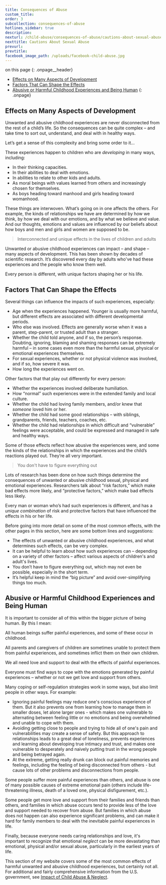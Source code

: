 ```yaml
---
title: Consequences of Abuse
custom_title:
order: 3
subcollection: consequences-of-abuse
hotlines_sidebar: true
description:
nexturl: /child-abuse/consequences-of-abuse/cautions-about-sexual-abuse/
nexttitle: Cautions About Sexual Abuse
prevurl:
prevtitle:
facebook_image_path: /uploads/facebook-child-abuse.jpg
---
```



on this page
{: .onpage__header}

* [Effects on Many Aspects of Development](#effects-on-many-aspects-of-development)
* [Factors That Can Shape the Effects](#factors-that-can-shape-the-effects)
* [Abusive or Harmful Childhood Experiences and Being Human](#abusive-or-harmful-childhood-experiences-and-being-human)
{: .onpage}

## Effects on Many Aspects of Development

Unwanted and abusive childhood experiences are never disconnected from the rest of a child’s life. So the consequences can be quite complex – and take time to sort out, understand, and deal with in healthy ways.

Let’s get a sense of this complexity and bring some order to it…

These experiences happen to children who are *developing* in many ways, including:

* In their thinking capacities.
* In their abilities to deal with emotions.
* In abilities to relate to other kids and adults.
* As moral beings with values learned from others and increasingly chosen for themselves.
* As boys heading toward manhood and girls heading toward womanhood.


These things are interwoven. What’s going on in one affects the others. For example, the kinds of relationships we have are determined by how we think, by how we deal with our emotions, and by what we believe and value. And our thoughts, emotions and values are influenced by our beliefs about how boys and men and girls and women are supposed to be.

> Interconnected and unique effects in the lives of children and adults

Unwanted or abusive childhood experiences can impact – and shape – many aspects of development. This has been shown by decades of scientific research. It’s discovered every day by adults who've had these experiences and the people who know them well.

Every person is different, with unique factors shaping her or his life.

## Factors That Can Shape the Effects

Several things can influence the impacts of such experiences, especially:

* Age when the experiences happened. Younger is usually more harmful, but different effects are associated with different developmental periods.
* Who else was involved. Effects are generally worse when it was a parent, step-parent, or trusted adult than a stranger.
* Whether the child told anyone, and if so, the person’s response. Doubting, ignoring, blaming and shaming responses can be extremely harmful – in some cases even more than the harmful sexual, physical or emotional experiences themselves.
* For sexual experiences, whether or not physical violence was involved, and if so, how severe it was.
* How long the experiences went on.


Other factors that that play out differently for every person:

* Whether the experiences involved deliberate humiliation.
* How “normal” such experiences were in the extended family and local culture.
* Whether the child had loving family members, and/or knew that *someone* loved him or her.
* Whether the child had some good relationships – with siblings, grandparents, friends, teachers, coaches, etc.
* Whether the child had relationships in which difficult and “vulnerable” feelings were acceptable, and could be expressed and managed in safe and healthy ways.


Some of those effects reflect how abusive the experiences were, and some the kinds of the relationships in which the experiences and the child’s reactions played out. They’re all very important.

> You don't have to figure everything out

Lots of research has been done on how such things determine the consequences of unwanted or abusive childhood sexual, physical and emotional experiences. Researchers talk about “risk factors,” which make bad effects more likely, and “protective factors,” which make bad effects less likely.

Every man or woman who’s had such experiences is different, and has a *unique combination* of risk and protective factors that have influenced the effects in his or her life.

Before going into more detail on some of the most common effects, with the other pages in this section, here are some bottom lines and suggestions:

* The effects of unwanted or abusive childhood experiences, and what determines such effects, can be very complex.
* It can be helpful to learn about how such experiences can – depending on a variety of other factors – affect various aspects of children's and adult's lives.
* You don’t have to figure everything out, which may not even be possible, especially in the short term.
* It’s helpful keep in mind the “big picture” and avoid over-simplifying things too much.


## Abusive or Harmful Childhood Experiences and Being Human

It is important to consider all of this within the bigger picture of being human. By this I mean:

All human beings suffer painful experiences, and some of these occur in childhood.

All parents and caregivers of children are sometimes unable to protect them from painful experiences, and sometimes inflict them on their own children.

We all need love and support to deal with the effects of painful experiences.

Everyone must find ways to cope with the emotions generated by painful experiences – whether or not we get love and support from others.

Many coping or self-regulation strategies work in some ways, but also limit people in other ways. For example:

* Ignoring painful feelings may reduce one's conscious experience of them. But it also prevents one from learning how to manage them in smaller doses, let alone larger ones - which makes one vulnerable to alternating between feeling little or no emotions and being overwhelmed and unable to cope with them.
* Avoiding getting close to people and trying to hide all of one's pain and vulnerabilities may create a sense of safety. But this approach to relationships leads to a great deal of loneliness, prevents experiences and learning about developing true intimacy and trust, and makes one vulnerable to desperately and naively putting trust in the wrong people and being betrayed again.
* At the extreme, getting really drunk can block out painful memories and feelings, including the feeling of being disconnected from others - but cause lots of other problems and disconnections from people.


Some people suffer more painful experiences than others, and abuse is one of many possible causes of extreme emotional pain (others include life-threatening illness, death of a loved one, physical disfigurement, etc.).

Some people get more love and support from their families and friends than others, and families in which abuse occurs tend to provide less of the love and support needed to recover from abuse. But families in which abuse does not happen can also experience significant problems, and can make it hard for family members to deal with the inevitable painful experiences in life.

Finally, because everyone needs caring relationships and love, it's important to recognize that emotional *neglect* can be more devastating than emotional, physical and/or sexual abuse, particularly in the earliest years of life.

This section of my website covers some of the most common effects of harmful unwanted and abusive childhood experiences, but certainly not all. For additional and fairly comprehensive information from the U.S. government, see [Impact of Child Abuse & Neglect](https://www.childwelfare.gov/topics/can/impact/).